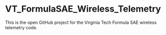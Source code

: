 # VT_FormulaSAE_Wireless_Telemetry

This is the open GitHub project for the Virginia Tech
Formula SAE wireless telemetry code.
